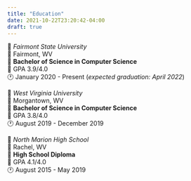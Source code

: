 ```yaml
---
title: "Education"
date: 2021-10-22T23:20:42-04:00
draft: true
---
```

🏫 *Fairmont State University*  
📍 Fairmont, WV  
📜 **Bachelor of Science in Computer Science**  
📝 GPA 3.9/4.0  
🕐 January 2020 - Present  (*expected graduation: April 2022*)  

🏫 *West Virginia University*  
📍 Morgantown, WV  
📜 **Bachelor of Science in Computer Science**    
📝 GPA 3.8/4.0  
🕐 August 2019 - December 2019

🏫 *North Marion High School*  
📍 Rachel, WV  
📜 **High School Diploma**  
📝 GPA 4.1/4.0  
🕐 August 2015 - May 2019
